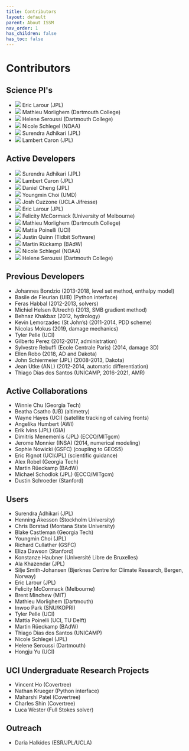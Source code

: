 ```yaml
---
title: Contributors
layout: default
parent: About ISSM
nav_order: 1
has_children: false
has_toc: false
---
```


# Contributors

## Science PI's
<ul class="contributors">
	<li>
		<img src="/ISSM-Documentation/assets/img/contributors/Eric_Larour.png" />
		<span>Eric Larour (JPL)</span>
	</li>
	<li>
		<img src="/ISSM-Documentation/assets/img/contributors/Mathieu_Morlighem.png" />
		<span>Mathieu Morlighem (Dartmouth College)</span>
	</li>
	<li>
		<img src="/ISSM-Documentation/assets/img/contributors/Helene_Seroussi.png" />
		<span>Helene Seroussi (Dartmouth College)</span>
	</li>
	<li>
		<img src="/ISSM-Documentation/assets/img/contributors/Nicole_Schlegel.jpg" />
		<span>Nicole Schlegel (NOAA)</span>
	</li>
	<li>
		<img src="/ISSM-Documentation/assets/img/contributors/Surendra_Adhikari.png" />
		<span>Surendra Adhikari (JPL)</span>
	</li>
	<li>
		<img src="/ISSM-Documentation/assets/img/contributors/Lambert_Caron.png" />
		<span>Lambert Caron (JPL)</span>
	</li>
</ul>

## Active Developers
<ul class="contributors">
	<li>
		<img src="/ISSM-Documentation/assets/img/contributors/Surendra_Adhikari.png" />
		<span>Surendra Adhikari (JPL)</span>
	</li>
	<li>
		<img src="/ISSM-Documentation/assets/img/contributors/Lambert_Caron.png" />
		<span>Lambert Caron (JPL)</span>
	</li>
	<li>
		<img src="/ISSM-Documentation/assets/img/contributors/Daniel_Cheng.jpg" />
		<span>Daniel Cheng (JPL)</span>
	</li>
	<li>
		<img src="/ISSM-Documentation/assets/img/contributors/Youngmin_Choi.jpeg" />
		<span>Youngmin Choi (UMD)</span>
	</li>
	<li>
		<img src="/ISSM-Documentation/assets/img/contributors/Josh_Cuzzone.png" />
		<span>Josh Cuzzone (UCLA Jifresse)</span>
	</li>
	<li>
		<img src="/ISSM-Documentation/assets/img/contributors/Eric_Larour.png" />
		<span>Eric Larour (JPL)</span>
	</li>
	<li>
		<img src="/ISSM-Documentation/assets/img/contributors/Felicity_McCormack.png" />
		<span>Felicity McCormack (University of Melbourne)</span>
	</li>
	<li>
		<img src="/ISSM-Documentation/assets/img/contributors/Mathieu_Morlighem.png" />
		<span>Mathieu Morlighem (Dartmouth College)</span>
	</li>
	<li>
		<img src="/ISSM-Documentation/assets/img/contributors/Mattia_Poinelli.jpg" />
		<span>Mattia Poinelli (UCI)</span>
	</li>
	<li>
		<img src="/ISSM-Documentation/assets/img/contributors/Justin_Quinn.png" />
		<span>Justin Quinn (Tidbit Software)</span>
	</li>
	<li>
		<img src="/ISSM-Documentation/assets/img/contributors/Martin_Rueckamp.png" />
		<span>Martin Rückamp (BAdW)</span>
	</li>
	<li>
		<img src="/ISSM-Documentation/assets/img/contributors/Nicole_Schlegel.jpg" />
		<span>Nicole Schlegel (NOAA)</span>
	</li>
	<li>
		<img src="/ISSM-Documentation/assets/img/contributors/Helene_Seroussi.png" />
		<span>Helene Seroussi (Dartmouth College)</span>
	</li>
</ul>

## Previous Developers
- Johannes Bondzio (2013-2018, level set method, enthalpy model)
- Basile de Fleurian (UIB) (Python interface)
- Feras Habbal (2012-2013, solvers)
- Michiel Helsen (Utrecht) (2013, SMB gradient method)
- Behnaz Khakbaz (2012, hydrology)
- Kevin Lemorzadec (St John’s) (2011-2014, PDD scheme)
- Nicolas Mokus (2019, damage mechanics)
- Tyler Pelle (UCI)
- Gilberto Perez (2012-2017, administration)
- Sylvestre Rebuffi (Ecole Centrale Paris) (2014, damage 3D)
- Ellen Robo (2018, AD and Dakota)
- John Schiermeier (JPL) (2008-2013, Dakota)
- Jean Utke (ANL) (2012-2014, automatic differentiation)
- Thiago Dias dos Santos (UNICAMP, 2016-2021, AMR)

## Active Collaborations
- Winnie Chu (Georgia Tech)
- Beatha Csatho (UB) (altimetry)
- Wayne Hayes (UCI) (satellite tracking of calving fronts)
- Angelika Humbert (AWI)
- Erik Ivins (JPL) (GIA)
- Dimitris Menemenlis (JPL) (ECCO/MITgcm)
- Jerome Monnier (INSA) (2014, numerical modeling)
- Sophie Nowicki (GSFC) (coupling to GEOS5)
- Eric Rignot (UCI/JPL) (scientific guidance)
- Alex Robel (Georgia Tech)
- Martin Rüeckamp (BAdW)
- Michael Schodlok (JPL) (ECCO/MITgcm)
- Dustin Schroeder (Stanford)

## Users
- Surendra Adhikari (JPL)
- Henning Åkesson (Stockholm University)
- Chris Borstad (Montana State University)
- Blake Castleman (Georgia Tech)
- Youngmin Choi (JPL)
- Richard Cullather (GSFC)
- Eliza Dawson (Stanford)
- Konstanze Haubner (Université Libre de Bruxelles)
- Ala Khazendar (JPL)
- Silje Smith-Johansen (Bjerknes Centre for Climate Research, Bergen, Norway)
- Eric Larour (JPL)
- Felicity McCormack (Melbourne)
- Brent Minchew (MIT)
- Mathieu Morlighem (Dartmouth)
- Inwoo Park (SNU/KOPRI)
- Tyler Pelle (UCI)
- Mattia Poinelli (UCI, TU Delft)
- Martin Rüeckamp (BAdW)
- Thiago Dias dos Santos (UNICAMP)
- Nicole Schlegel (JPL)
- Helene Seroussi (Dartmouth)
- Hongju Yu (UCI)

## UCI Undergraduate Research Projects
- Vincent Ho (Covertree)
- Nathan Krueger (Python interface)
- Maharshi Patel (Covertree)
- Charles Shin (Covertree)
- Luca Wester (Full Stokes solver)

## Outreach
- Daria Halkides (ESR/JPL/UCLA)
